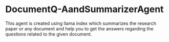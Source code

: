 # DocumentQ-AandSummarizerAgent
This agent is created using llama index which summarizes the research paper or any document and help you to get the answers regarding the questions related to the given document.
